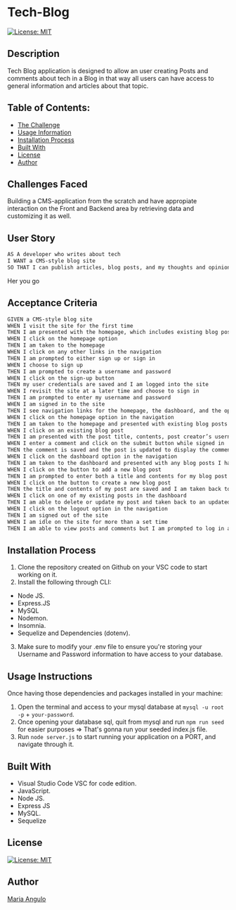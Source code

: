 # Tech-Blog

[![License: MIT](https://img.shields.io/badge/License-MIT-yellow.svg)](https://opensource.org/licenses/MIT)

## Description 
Tech Blog application is designed to allow an user creating Posts and comments about tech in a Blog in that way all users can have access to general information and articles about that topic.

## Table of Contents:
- [The Challenge](#Challenges-Faced)
- [Usage Information](#Usage-Information)
- [Installation Process](#Installation-Process)
- [Built With](#Built-With)
- [License](#License)
- [Author](#Author)

## Challenges Faced
Building a CMS-application from the scratch and have appropiate interaction on the Front and Backend area by retrieving data and customizing it as well.

## User Story

```md
AS A developer who writes about tech
I WANT a CMS-style blog site
SO THAT I can publish articles, blog posts, and my thoughts and opinions
```
Her you go
## Acceptance Criteria

```md
GIVEN a CMS-style blog site
WHEN I visit the site for the first time
THEN I am presented with the homepage, which includes existing blog posts if any have been posted; navigation links for the homepage and the dashboard; and the option to log in
WHEN I click on the homepage option
THEN I am taken to the homepage
WHEN I click on any other links in the navigation
THEN I am prompted to either sign up or sign in
WHEN I choose to sign up
THEN I am prompted to create a username and password
WHEN I click on the sign-up button
THEN my user credentials are saved and I am logged into the site
WHEN I revisit the site at a later time and choose to sign in
THEN I am prompted to enter my username and password
WHEN I am signed in to the site
THEN I see navigation links for the homepage, the dashboard, and the option to log out
WHEN I click on the homepage option in the navigation
THEN I am taken to the homepage and presented with existing blog posts that include the post title and the date created
WHEN I click on an existing blog post
THEN I am presented with the post title, contents, post creator’s username, and date created for that post and have the option to leave a comment
WHEN I enter a comment and click on the submit button while signed in
THEN the comment is saved and the post is updated to display the comment, the comment creator’s username, and the date created
WHEN I click on the dashboard option in the navigation
THEN I am taken to the dashboard and presented with any blog posts I have already created and the option to add a new blog post
WHEN I click on the button to add a new blog post
THEN I am prompted to enter both a title and contents for my blog post
WHEN I click on the button to create a new blog post
THEN the title and contents of my post are saved and I am taken back to an updated dashboard with my new blog post
WHEN I click on one of my existing posts in the dashboard
THEN I am able to delete or update my post and taken back to an updated dashboard
WHEN I click on the logout option in the navigation
THEN I am signed out of the site
WHEN I am idle on the site for more than a set time
THEN I am able to view posts and comments but I am prompted to log in again before I can add, update, or delete posts
```

## Installation Process
1. Clone the repository created on Github on your VSC code to start working on it.
2. Install the following through CLI:
- Node JS.
- Express.JS
- MySQL
- Nodemon.
- Insomnia.
- Sequelize and Dependencies (dotenv).
3. Make sure to modify your .env file to ensure you're storing your Username and Password information to have access to your database.

## Usage Instructions
Once having those dependencies and packages installed in your machine:

1. Open the terminal and access to your mysql database at `mysql -u root -p` + `your-password`.
2. Once opening your database sql, quit from mysql and run `npm run seed` for easier purposes => That's gonna run your seeded index.js file.
3. Run `node server.js` to start running your application on a PORT, and navigate through it.

## Built With
- Visual Studio Code VSC for code edition.
- JavaScript.
- Node JS.
- Express JS
- MySQL.
- Sequelize

## License
[![License: MIT](https://img.shields.io/badge/License-MIT-yellow.svg)](https://opensource.org/licenses/MIT)

## Author
[Maria Angulo](https://github.com/maferadr)
